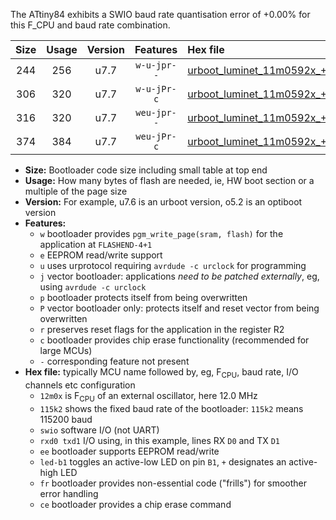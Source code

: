 The ATtiny84 exhibits a SWIO baud rate quantisation error of +0.00% for this F_CPU and baud rate combination.

|Size|Usage|Version|Features|Hex file|
|:-:|:-:|:-:|:-:|:--|
|244|256|u7.7|`w-u-jpr--`|[urboot_luminet_11m0592x_++76k8_swio_rxa3_txa2_led+a4.hex](https://raw.githubusercontent.com/stefanrueger/urboot.hex/main/boards/luminet/external_oscillator/fcpu_11m0592x/br_++76k8/urboot_luminet_11m0592x_++76k8_swio_rxa3_txa2_led+a4.hex)|
|306|320|u7.7|`w-u-jPr-c`|[urboot_luminet_11m0592x_++76k8_swio_rxa3_txa2_led+a4_fr_ce.hex](https://raw.githubusercontent.com/stefanrueger/urboot.hex/main/boards/luminet/external_oscillator/fcpu_11m0592x/br_++76k8/urboot_luminet_11m0592x_++76k8_swio_rxa3_txa2_led+a4_fr_ce.hex)|
|316|320|u7.7|`weu-jpr--`|[urboot_luminet_11m0592x_++76k8_swio_rxa3_txa2_ee_led+a4.hex](https://raw.githubusercontent.com/stefanrueger/urboot.hex/main/boards/luminet/external_oscillator/fcpu_11m0592x/br_++76k8/urboot_luminet_11m0592x_++76k8_swio_rxa3_txa2_ee_led+a4.hex)|
|374|384|u7.7|`weu-jPr-c`|[urboot_luminet_11m0592x_++76k8_swio_rxa3_txa2_ee_led+a4_fr_ce.hex](https://raw.githubusercontent.com/stefanrueger/urboot.hex/main/boards/luminet/external_oscillator/fcpu_11m0592x/br_++76k8/urboot_luminet_11m0592x_++76k8_swio_rxa3_txa2_ee_led+a4_fr_ce.hex)|

- **Size:** Bootloader code size including small table at top end
- **Usage:** How many bytes of flash are needed, ie, HW boot section or a multiple of the page size
- **Version:** For example, u7.6 is an urboot version, o5.2 is an optiboot version
- **Features:**
  + `w` bootloader provides `pgm_write_page(sram, flash)` for the application at `FLASHEND-4+1`
  + `e` EEPROM read/write support
  + `u` uses urprotocol requiring `avrdude -c urclock` for programming
  + `j` vector bootloader: applications *need to be patched externally*, eg, using `avrdude -c urclock`
  + `p` bootloader protects itself from being overwritten
  + `P` vector bootloader only: protects itself and reset vector from being overwritten
  + `r` preserves reset flags for the application in the register R2
  + `c` bootloader provides chip erase functionality (recommended for large MCUs)
  + `-` corresponding feature not present
- **Hex file:** typically MCU name followed by, eg, F<sub>CPU</sub>, baud rate, I/O channels etc configuration
  + `12m0x` is F<sub>CPU</sub> of an external oscillator, here 12.0 MHz
  + `115k2` shows the fixed baud rate of the bootloader: `115k2` means 115200 baud
  + `swio` software I/O (not UART)
  + `rxd0 txd1` I/O using, in this example, lines RX `D0` and TX `D1`
  + `ee` bootloader supports EEPROM read/write
  + `led-b1` toggles an active-low LED on pin `B1`, `+` designates an active-high LED
  + `fr` bootloader provides non-essential code ("frills") for smoother error handling
  + `ce` bootloader provides a chip erase command
